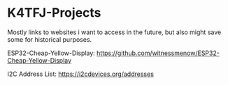 # K4TFJ-Projects
Mostly links to websites i want to access in the future, but also might save some for historical purposes.

ESP32-Cheap-Yellow-Display: 
https://github.com/witnessmenow/ESP32-Cheap-Yellow-Display

I2C Address List: 
https://i2cdevices.org/addresses
